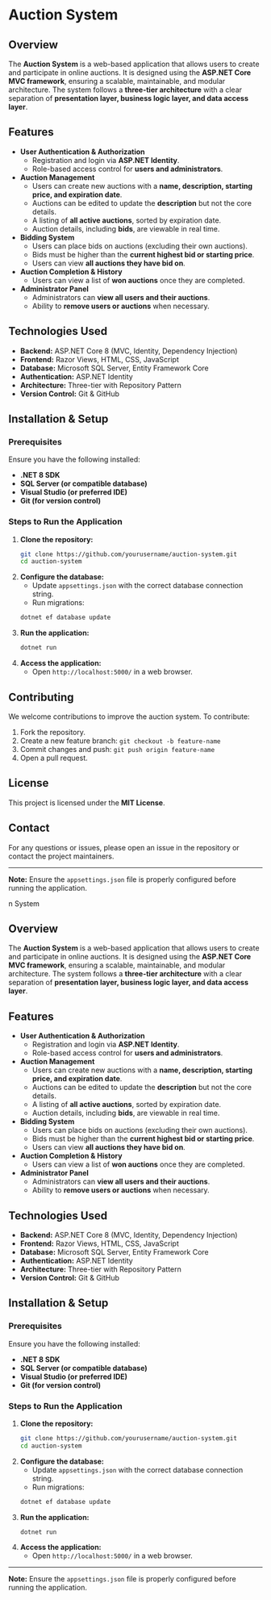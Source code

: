 # Auction System

## Overview

The **Auction System** is a web-based application that allows users to create and participate in online auctions. It is designed using the **ASP.NET Core MVC framework**, ensuring a scalable, maintainable, and modular architecture. The system follows a **three-tier architecture** with a clear separation of **presentation layer, business logic layer, and data access layer**.

## Features

- **User Authentication & Authorization**
  - Registration and login via **ASP.NET Identity**.
  - Role-based access control for **users and administrators**.
- **Auction Management**
  - Users can create new auctions with a **name, description, starting price, and expiration date**.
  - Auctions can be edited to update the **description** but not the core details.
  - A listing of **all active auctions**, sorted by expiration date.
  - Auction details, including **bids**, are viewable in real time.
- **Bidding System**
  - Users can place bids on auctions (excluding their own auctions).
  - Bids must be higher than the **current highest bid or starting price**.
  - Users can view **all auctions they have bid on**.
- **Auction Completion & History**
  - Users can view a list of **won auctions** once they are completed.
- **Administrator Panel**
  - Administrators can **view all users and their auctions**.
  - Ability to **remove users or auctions** when necessary.

## Technologies Used

- **Backend:** ASP.NET Core 8 (MVC, Identity, Dependency Injection)
- **Frontend:** Razor Views, HTML, CSS, JavaScript
- **Database:** Microsoft SQL Server, Entity Framework Core
- **Authentication:** ASP.NET Identity
- **Architecture:** Three-tier with Repository Pattern
- **Version Control:** Git & GitHub

## Installation & Setup

### Prerequisites

Ensure you have the following installed:

- **.NET 8 SDK**
- **SQL Server (or compatible database)**
- **Visual Studio (or preferred IDE)**
- **Git (for version control)**

### Steps to Run the Application

1. **Clone the repository:**
   ```sh
   git clone https://github.com/yourusername/auction-system.git
   cd auction-system
   ```
2. **Configure the database:**
   - Update `appsettings.json` with the correct database connection string.
   - Run migrations:
   ```sh
   dotnet ef database update
   ```
3. **Run the application:**
   ```sh
   dotnet run
   ```
4. **Access the application:**
   - Open `http://localhost:5000/` in a web browser.

## Contributing

We welcome contributions to improve the auction system. To contribute:

1. Fork the repository.
2. Create a new feature branch: `git checkout -b feature-name`
3. Commit changes and push: `git push origin feature-name`
4. Open a pull request.

## License

This project is licensed under the **MIT License**.

## Contact

For any questions or issues, please open an issue in the repository or contact the project maintainers.

---

**Note:** Ensure the `appsettings.json` file is properly configured before running the application.

n System

## Overview

The **Auction System** is a web-based application that allows users to create and participate in online auctions. It is designed using the **ASP.NET Core MVC framework**, ensuring a scalable, maintainable, and modular architecture. The system follows a **three-tier architecture** with a clear separation of **presentation layer, business logic layer, and data access layer**.

## Features

- **User Authentication & Authorization**
  - Registration and login via **ASP.NET Identity**.
  - Role-based access control for **users and administrators**.
- **Auction Management**
  - Users can create new auctions with a **name, description, starting price, and expiration date**.
  - Auctions can be edited to update the **description** but not the core details.
  - A listing of **all active auctions**, sorted by expiration date.
  - Auction details, including **bids**, are viewable in real time.
- **Bidding System**
  - Users can place bids on auctions (excluding their own auctions).
  - Bids must be higher than the **current highest bid or starting price**.
  - Users can view **all auctions they have bid on**.
- **Auction Completion & History**
  - Users can view a list of **won auctions** once they are completed.
- **Administrator Panel**
  - Administrators can **view all users and their auctions**.
  - Ability to **remove users or auctions** when necessary.

## Technologies Used

- **Backend:** ASP.NET Core 8 (MVC, Identity, Dependency Injection)
- **Frontend:** Razor Views, HTML, CSS, JavaScript
- **Database:** Microsoft SQL Server, Entity Framework Core
- **Authentication:** ASP.NET Identity
- **Architecture:** Three-tier with Repository Pattern
- **Version Control:** Git & GitHub

## Installation & Setup

### Prerequisites

Ensure you have the following installed:

- **.NET 8 SDK**
- **SQL Server (or compatible database)**
- **Visual Studio (or preferred IDE)**
- **Git (for version control)**

### Steps to Run the Application

1. **Clone the repository:**
   ```sh
   git clone https://github.com/yourusername/auction-system.git
   cd auction-system
   ```
2. **Configure the database:**
   - Update `appsettings.json` with the correct database connection string.
   - Run migrations:
   ```sh
   dotnet ef database update
   ```
3. **Run the application:**
   ```sh
   dotnet run
   ```
4. **Access the application:**
   - Open `http://localhost:5000/` in a web browser.


---

**Note:** Ensure the `appsettings.json` file is properly configured before running the application.


